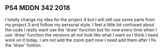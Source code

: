 ## PS4 MDDN 342 2018

I totally change my idea for the project 4 but I will still use some parts from my project 3 and folllow my personal style. I feel a little bit confused about the code I really want use the 'draw' function but for now every time when I use 'draw' function the versions all not look like what I want so I think I need work on it today. I am not add the zoom part now I need add them after I fix the 'draw' funtion.